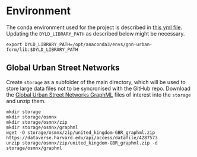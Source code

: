 # Environment

The conda environment used for the project is described in [this yml file](https://github.com/sdesabbata/gnn-urban-form/blob/main/utils/conda-env_gnn-urban-form.yml). Updating the `DYLD_LIBRARY_PATH` as described below might be necessary.

```shell
export DYLD_LIBRARY_PATH=/opt/anaconda3/envs/gnn-urban-form/lib:$DYLD_LIBRARY_PATH
```

## Global Urban Street Networks

Create `storage` as a subfolder of the main directory, which will be used to store large data files
not to be syncronised with the GitHub repo. Download the 
[Global Urban Street Networks GraphML](https://dataverse.harvard.edu/dataset.xhtml?persistentId=doi:10.7910/DVN/KA5HJ3) 
files of interest into the `storage` and unzip them.

```shell
mkdir storage
mkdir storage/osmnx
mkdir storage/osmnx/zip
mkdir storage/osmnx/graphml
wget -O storage/osmnx/zip/united_kingdom-GBR_graphml.zip https://dataverse.harvard.edu/api/access/datafile/4287573
unzip storage/osmnx/zip/united_kingdom-GBR_graphml.zip -d storage/osmnx/graphml
```